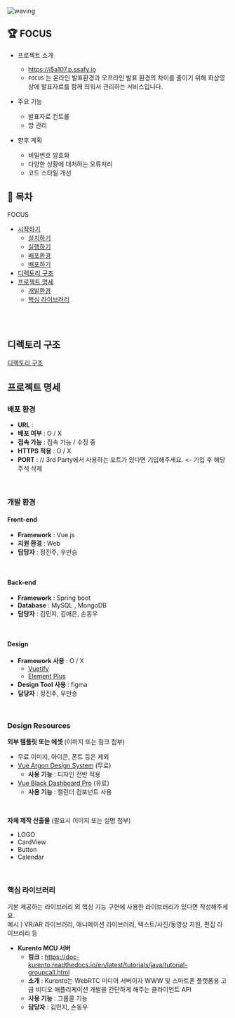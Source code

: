 ![waving](https://capsule-render.vercel.app/api?type=waving&height=200&text=Focus:on-your-presentation&fontSize=50&fontAlignY=35&color=gradient)

## 🏆 FOCUS
* 프로젝트 소개
  * https://i5a107.p.ssafy.io
  * ```FOCUS``` 는 온라인 발표환경과 오프라인 발표 환경의 차이를 줄이기 위해 화상영상에 발표자료를 함께 띄워서 관리하는 서비스입니다.

* 주요 기능
  * 발표자료 컨트롤
  * 방 관리
* 향후 계획
  * 비밀번호 암호화
  * 다양한 상황에 대처하는 오류처리
  * 코드 스타일 개선

## 📌 목차
FOCUS
- [시작하기](#시작하기)   
  - [설치하기](#설치하기)
  - [실행하기](#실행하기)
  - [배포환경](#배포환경)
  - [배포하기](#배포하기)
- [디렉토리 구조](#디렉토리-구조)   
- [프로젝트 명세](#프로젝트-명세)
  - [개발환경](#개발환경)
  - [핵심 라이브러리](#핵심-라이브러리)

 
<br>

<br>

## 디렉토리 구조
[디렉토리 구조](https://lab.ssafy.com/s05-webmobile1-sub3/S05P13A107/-/blob/develop/Documents/21-08-05_%EB%94%94%EB%A0%89%ED%86%A0%EB%A6%AC_%EA%B5%AC%EC%A1%B0.md)
<br>

## 프로젝트 명세
### 배포 환경
- __URL__ : 
- __배포 여부__ : O / X
- __접속 가능__ : 접속 가능 / 수정 중
- __HTTPS 적용__ : O / X
- __PORT__ : // 3rd Party에서 사용하는 포트가 있다면 기입해주세요. <- 기입 후 해당 주석 삭제
<br>

### 개발 환경
#### Front-end
- __Framework__ : Vue.js 
- __지원 환경__ : Web 
- __담당자__ : 정진주, 우만승
<br>

#### Back-end
- __Framework__ : Spring boot
- __Database__ : MySQL , MongoDB
- __담당자__ : 김민지, 김애은, 손동우
<br>

#### Design
- __Framework 사용__ : O / X
  - [Vuetify](https://vuetifyjs.com/)
  - [Element Plus](https://element-plus.org/)
- __Design Tool 사용__ : figma
- __담당자__ : 정진주, 우만승
<br>

### Design Resources
__외부 템플릿 또는 에셋__ (이미지 또는 링크 첨부)
- 무료 이미지, 아이콘, 폰트 등은 제외
- [Vue Argon Design System](https://www.creative-tim.com/product/vue-argon-design-system?affiliate_id=116187) (무료)
  - __사용 기능__ : 디자인 전반 적용
- [Vue Black Dashboard Pro](https://www.creative-tim.com/product/vue-black-dashboard-pro?affiliate_id=116187) (유료)
  - __사용 기능__ : 캘린더 컴포넌트 사용
<br>

__자체 제작 산출물__ (필요시 이미지 또는 설명 첨부)
- LOGO
- CardView
- Button
- Calendar
<br>

### 핵심 라이브러리
기본 제공하는 라이브러리 외 핵심 기능 구현에 사용한 라이브러리가 있다면 작성해주세요.   
예시 ) VR/AR 라이브러리, 애니메이션 라이브러리, 텍스트/사진/동영상 지원, 편집 라이브러리 등

- __Kurento MCU 서버__
  - __링크__ : https://doc-kurento.readthedocs.io/en/latest/tutorials/java/tutorial-groupcall.html
  - __소개__ : Kurento는 WebRTC 미디어 서버이자 WWW 및 스마트폰 플랫폼용 고급 비디오 애플리케이션 개발을 간단하게 해주는 클라이언트 API
  - __사용 기능__ : 그룹콜 기능
  - __담당자__ : 김민지, 손동우



